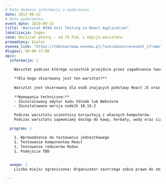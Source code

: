 ```yaml
---
# Data dodania informacji o wydarzeniu
date: 2017-06-23
# Data wydarzenia
event_date: 2019-09-15
title: "Warsztat #298 Unit Testing in React Application"
lokalizacja: Sages
cena: Warsztat płatny - od 79 PLN, 1 edycja warsztatu
prowadzacy: bialas
evenea_link: "https://tddreactwaw.evenea.pl/?out=1&source=event_iframe"
dlugosc: 09:00-17:00
opis:
  informacje: |
    
    Warsztat podczas którego uczestnik przejdzie przez zagadnienie tworzenia testów jednostkowych w aplikacjach opartych o ekosystem React / Redux. Warsztat będzie się składał z kilku modułów praktycznych, poprzedzonych przygotowaniem teoretycznym, a zakończonym omówieniem idealnego rozwiązania.

    **Dla kogo skierowany jest ten warsztat?**
    
    Warsztat jest skierowany dla osób znających podstawy React JS oraz ES6, chcących poznać techniki testowania jednostkowego w aplikacjach opartych o React / Redux.
 
    **Wymagania techniczne:**
    - Zainstalowany edytor kodu VSCode lub Webstorm
    - Zainstalowana wersja nodeJS 10.16.2

    Podczas warsztatu uczestnicy korzystają z własnych komputerów.
    Podczas warsztatu zapewniamy dostęp do kawy, herbaty, wody oraz ciastek. W porze obiadowej zapewniamy pizzę w wersji mięsnej lub wegetariańskiej.

  program: |

    1. Wprowadzenie do testowania jednostkowego
    1. Testowanie komponentów React
    1. Testowanie reducerów Redux
    1. Podejście TDD
    

  uwaga: |
    Liczba miejsc ograniczona! Organizator zastrzega sobie prawo do zmiany lokalizacji wydarzenia oraz jego odwołania w przypadku niezgłoszenia się minimalnej liczby uczestników.

---
```

